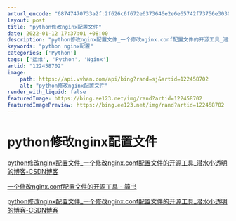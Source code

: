```yaml
---
arturl_encode: "68747470733a2f:2f626c6f672e6373646e2e6e65742f73756e3030373730302f:61727469636c652f64657461696c732f313232343538373032"
layout: post
title: "python修改nginx配置文件"
date: 2022-01-12 17:37:01 +08:00
description: "python修改nginx配置文件_一个修改nginx.conf配置文件的开源工具_潜水小透明的博客"
keywords: "python nginx配置"
categories: ['Python']
tags: ['运维', 'Python', 'Nginx']
artid: "122458702"
image:
    path: https://api.vvhan.com/api/bing?rand=sj&artid=122458702
    alt: "python修改nginx配置文件"
render_with_liquid: false
featuredImage: https://bing.ee123.net/img/rand?artid=122458702
featuredImagePreview: https://bing.ee123.net/img/rand?artid=122458702
---
```


# python修改nginx配置文件

[python修改nginx配置文件\_一个修改nginx.conf配置文件的开源工具\_潜水小透明的博客-CSDN博客](https://blog.csdn.net/weixin_42118770/article/details/114953207 "python修改nginx配置文件_一个修改nginx.conf配置文件的开源工具_潜水小透明的博客-CSDN博客")

[一个修改nginx.conf配置文件的开源工具 - 简书](https://www.jianshu.com/p/fab96432b9e1 "一个修改nginx.conf配置文件的开源工具 - 简书")

[python修改nginx配置文件\_一个修改nginx.conf配置文件的开源工具\_潜水小透明的博客-CSDN博客](https://blog.csdn.net/weixin_42118770/article/details/114953207 "python修改nginx配置文件_一个修改nginx.conf配置文件的开源工具_潜水小透明的博客-CSDN博客")